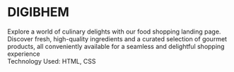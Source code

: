 # DIGIBHEM
Explore a world of culinary delights with our food shopping landing page. Discover fresh, high-quality ingredients and a curated selection of gourmet products, all conveniently available for a seamless and delightful shopping experience<br>
Technology Used: HTML, CSS<br>

